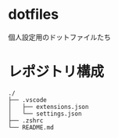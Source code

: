 # dotfiles
個人設定用のドットファイルたち

# レポジトリ構成
```
./
├── .vscode
│   ├── extensions.json
│   └── settings.json
├── .zshrc
└── README.md
```
